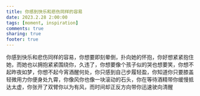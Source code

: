```yaml
---
title: 你感到快乐和悲伤同样的容易
date: 2023.2.28 2:00:00
tags: [moment, inspiration]
comments: true
sharing: true
footer: true
---
```

你感到快乐和悲伤同样的容易，你想要即刻晕倒，扑向她的怀抱，你好想紧紧抱住她，而她也以拥抱紧紧围绕你，久违了，你想要像个孩子似的哭也想要笑，你想不起昨夜如梦，你想不起今宵酒醒何处，你只感到自己步履轻盈，你知道你只要膝盖轻微用力你便身处九霄，你像风你也像一块滚动的石头，你在等待酒精带你缓慢抵达太虚，你张开了双臂你以为有风，而时间却正反方向带你迅速驶向清醒

